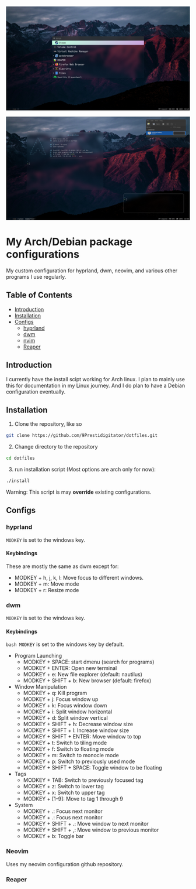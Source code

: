 ![hyprland with rofi](imgs/readme/readme1.png)

![hyprland with rofi](imgs/readme/readme2.png)

# My Arch/Debian package configurations
My custom configuration for hyprland, dwm, neovim, and various other programs I use regularly.

## Table of Contents
- [Introduction](#introduction)
- [Installation](#installation)
- [Configs](#configs)
    - [hyprland](#hyprland)
    - [dwm](#dwm)
    - [nvim](#neovim)
    - [Reaper](#reaper)

## Introduction
I currently have the install scipt working for Arch linux. I plan to mainly use this for documentation in my Linux journey. And I do plan to have a Debian configuration eventually.

## Installation
1. Clone the repository, like so
```bash
git clone https://github.com/9Prestidigitator/dotfiles.git
```
2. Change directory to the repository
```bash
cd dotfiles
```
3. run installation script (Most options are arch only for now):
```bash
./install
```
Warning: This script is may **override** existing configurations.

## Configs
### hyprland
```MODKEY``` is set to the windows key.
#### Keybindings
These are mostly the same as dwm except for:
- MODKEY + h, j, k, l: Move focus to different windows.
- MODKEY + m: Move mode
- MODKEY + r: Resize mode

### dwm
```MODKEY``` is set to the windows key.

#### Keybindings
```bash MODKEY``` is set to the windows key by default.
- Program Launching
    - MODKEY + SPACE: start dmenu (search for programs)
    - MODKEY + ENTER: Open new terminal
    - MODKEY + e: New file explorer (default: nautilus)
    - MODKEY + SHIFT + b: New browser (default: firefox)
- Window Manipulation
    - MODKEY + q: Kill program
    - MODKEY + j: Focus window up
    - MODKEY + k: Focus window down
    - MODKEY + i: Split window horizontal
    - MODKEY + d: Split window vertical
    - MODKEY + SHIFT + h: Decrease window size
    - MODKEY + SHIFT + l: Increase window size
    - MODKEY + SHIFT + ENTER: Move window to top
    - MODKEY + t: Switch to tiling mode
    - MODKEY + f: Switch to floating mode
    - MODKEY + m: Switch to monocle mode
    - MODKEY + p: Switch to previously used mode
    - MODKEY + SHIFT + SPACE: Toggle window to be floating 
- Tags
    - MODKEY + TAB: Switch to previously focused tag
    - MODKEY + z: Switch to lower tag
    - MODKEY + x: Switch to upper tag
    - MODKEY + [1-9]: Move to tag 1 through 9
- System
    - MODKEY + .: Focus next monitor 
    - MODKEY + .: Focus next monitor 
    - MODKEY + SHIFT + .: Move window to next monitor 
    - MODKEY + SHIFT + ,: Move window to previous monitor 
    - MODKEY + b: Toggle bar

### Neovim
Uses my neovim configuration github repository.

### Reaper
